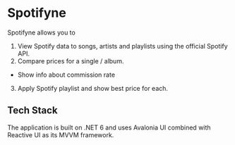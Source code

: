 # Spotifyne
Spotifyne allows you to 
1. View Spotify data to songs, artists and playlists using the official Spotify API.
2. Compare prices for a single / album.
  - Show info about commission rate
3. Apply Spotify playlist and show best price for each.

## Tech Stack
The application is built on .NET 6 and uses Avalonia UI combined with Reactive UI as its MVVM framework.
